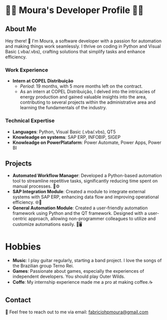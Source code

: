# 👩‍💻 Moura's Developer Profile 👨‍💻

## About Me
Hey there! 👋 I'm Moura, a software developer with a passion for automation and making things work seamlessly. I thrive on coding in Python and Visual Basic (.vba/.vbs), crafting solutions that simplify tasks and enhance efficiency.

### Work Experience
- **Intern at COPEL Distribuição** 
  - *Period*: 19 months, with 5 more months left on the contract.
  - As an intern at COPEL Distribuição, I delved into the intricacies of energy production and gained valuable insights into the area, contributing to several projects within the administrative area and learning the fundamentals of the industry.

### Technical Expertise
- **Languages**: Python, Visual Basic (.vba/.vbs), QT5
- **Knowleadge on systems**: SAP ERP, INFOBIP, SIGEP
- **Knowleadge on PowerPlataform**: Power Automate, Power Apps, Power BI

## Projects
- **Automated Workflow Manager**: Developed a Python-based automation tool to streamline repetitive tasks, significantly reducing time spent on manual processes. 🤖⚙️
- **SAP Integration Module**: Created a module to integrate external systems with SAP ERP, enhancing data flow and improving operational efficiency. 🌐🔗
- **General Automation Module**: Created a user-friendly automation framework using Python and the QT framework. Designed with a user-centric approach, allowing non-programmer colleagues to utilize and customize automations easily. 🤖🖥️

# Hobbies
- **Music**: I play guitar regularly, starting a band project. I love the songs of the Brazilian group Terno Rei.
- **Games**: Passionate about games, especially the experiences of independent developers. You should play Outer Wilds.
- **Coffe**: My internship experience made me a pro at making coffee.☕

## Contact
📧 Feel free to reach out to me via email: fabriciohpmoura@gmail.com
